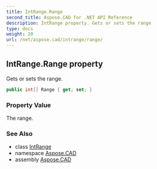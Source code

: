 ```yaml
---
title: IntRange.Range
second_title: Aspose.CAD for .NET API Reference
description: IntRange property. Gets or sets the range
type: docs
weight: 20
url: /net/aspose.cad/intrange/range/
---
```

## IntRange.Range property

Gets or sets the range.

```csharp
public int[] Range { get; set; }
```

### Property Value

The range.

### See Also

* class [IntRange](../)
* namespace [Aspose.CAD](../../../aspose.cad/)
* assembly [Aspose.CAD](../../../)


